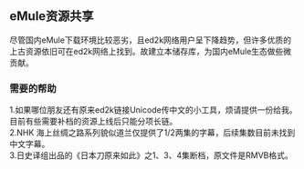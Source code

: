 ## eMule资源共享
尽管国内eMule下载环境比较恶劣，且ed2k网络用户呈下降趋势，但许多优质的上古资源依旧可在ed2k网络上找到。故建立本储存库，为国内eMule生态做些微贡献。
### 需要的帮助
1.如果哪位朋友还有原来ed2k链接Unicode传中文的小工具，烦请提供一份给我。目前有些需要补档的资源上线后只能分项长链。  
2.NHK 海上丝绸之路系列貌似道兰仅提供了1/2两集的字幕，后续集数目前未找到中文字幕。  
3.日史译组出品的《日本刀原来如此》之1、3、4集断档，原文件是RMVB格式。  
